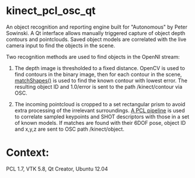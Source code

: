 kinect_pcl_osc_qt
=================

An object recognition and reporting engine built for "Autonomous" by Peter Sowinski. A Qt interface allows manually triggered capture of object depth contours and pointclouds. Saved object models are correlated with the live camera input to find the objects in the scene.

Two recognition methods are used to find objects in the OpenNI stream:

1. The depth image is thresholded to a fixed distance. OpenCV is used to find contours in the binary image, then for each contour in the scene, [matchShapes()](http://opencv.jp/opencv-2.2_org/cpp/imgproc_structural_analysis_and_shape_descriptors.html#cv-matchshapes) is used to find the known contour with lowest error. The resulting object ID and 1.0/error is sent to the path /kinect/contour via OSC.

2. The incoming pointcloud is cropped to a set rectangular prism to avoid extra processing of the irrelevant surroundings. [A PCL pipeline](http://pointclouds.org/documentation/tutorials/correspondence_grouping.php#correspondence-grouping) is used to correlate sampled keypoints and SHOT descriptors with those in a set of known models. If matches are found with their 6DOF pose, object ID and x,y,z are sent to OSC path /kinect/object.


Context:
==============

PCL 1.7, VTK 5.8, Qt Creator, Ubuntu 12.04

